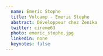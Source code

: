 ```yaml
---
  name: Emeric Stophe
  title: Volcamp - Emeric Stophe
  abstract: Développeur chez Zenika
  twitter: cireme63
  photo: emeric_stophe.jpg
  linkedin: none
  keynotes: false
---
```


